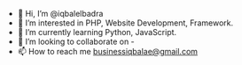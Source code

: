 - 👋 Hi, I’m @iqbalelbadra
- 👀 I’m interested in PHP, Website Development, Framework.
- 🌱 I’m currently learning Python, JavaScript.
- 💞️ I’m looking to collaborate on -
- 📫 How to reach me businessiqbalae@gmail.com

<!---
iqbalelbadra/iqbalelbadra is a ✨ special ✨ repository because its `README.md` (this file) appears on your GitHub profile.
You can click the Preview link to take a look at your changes.
--->
